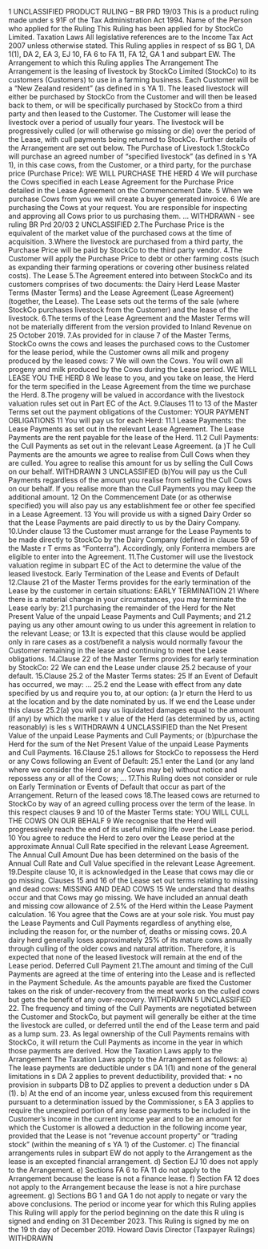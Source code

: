 1 UNCLASSIFIED PRODUCT RULING – BR PRD 19/03 This is a product ruling made under s 91F of the Tax Administration Act 1994. Name of the Person who applied for the Ruling This Ruling has been applied for by StockCo Limited. Taxation Laws All legislative references are to the Income Tax Act 2007 unless otherwise stated. This Ruling applies in respect of ss BG 1, DA 1(1), DA 2, EA 3, EJ 10, FA 6 to FA 11, FA 12, GA 1 and subpart EW. The Arrangement to which this Ruling applies The Arrangement The Arrangement is the leasing of livestock by StockCo Limited (StockCo) to its customers (Customers) to use in a farming business. Each Customer will be a “New Zealand resident” (as defined in s YA 1). The leased livestock will either be purchased by StockCo from the Customer and will then be leased back to them, or will be specifically purchased by StockCo from a third party and then leased to the Customer. The Customer will lease the livestock over a period of usually four years. The livestock will be progressively culled (or will otherwise go missing or die) over the period of the Lease, with cull payments being returned to StockCo. Further details of the Arrangement are set out below. The Purchase of Livestock 1.StockCo will purchase an agreed number of “specified livestock” (as defined in s YA 1), in this case cows, from the Customer, or a third party, for the purchase price (Purchase Price): WE WILL PURCHASE THE HERD 4 We will purchase the Cows specified in each Lease Agreement for the Purchase Price detailed in the Lease Agreement on the Commencement Date. 5 When we purchase Cows from you we will create a buyer generated invoice. 6 We are purchasing the Cows at your request. You are responsible for inspecting and approving all Cows prior to us purchasing them. ... WITHDRAWN - see ruling BR Prd 20/03 2 UNCLASSIFIED 2.The Purchase Price is the equivalent of the market value of the purchased cows at the time of acquisition. 3.Where the livestock are purchased from a third party, the Purchase Price will be paid by StockCo to the third party vendor. 4.The Customer will apply the Purchase Price to debt or other farming costs (such as expanding their farming operations or covering other business related costs). The Lease 5.The Agreement entered into between StockCo and its customers comprises of two documents: the Dairy Herd Lease Master Terms (Master Terms) and the Lease Agreement (Lease Agreement) (together, the Lease). The Lease sets out the terms of the sale (where StockCo purchases livestock from the Customer) and the lease of the livestock. 6.The terms of the Lease Agreement and the Master Terms will not be materially different from the version provided to Inland Revenue on 25 October 2019. 7.As provided for in clause 7 of the Master Terms, StockCo owns the cows and leases the purchased cows to the Customer for the lease period, while the Customer owns all milk and progeny produced by the leased cows: 7 We will own the Cows. You will own all progeny and milk produced by the Cows during the Lease period. WE WILL LEASE YOU THE HERD 8 We lease to you, and you take on lease, the Herd for the term specified in the Lease Agreement from the time we purchase the Herd. 8.The progeny will be valued in accordance with the livestock valuation rules set out in Part EC of the Act. 9.Clauses 11 to 13 of the Master Terms set out the payment obligations of the Customer: YOUR PAYMENT OBLIGATIONS 11 You will pay us for each Herd: 11.1 Lease Payments: the Lease Payments as set out in the relevant Lease Agreement. The Lease Payments are the rent payable for the lease of the Herd. 11.2 Cull Payments: the Cull Payments as set out in the relevant Lease Agreement. (a )T he Cull Payments are the amounts we agree to realise from Cull Cows when they are culled. You agree to realise this amount for us by selling the Cull Cows on our behalf. WITHDRAWN 3 UNCLASSIFIED (b)You will pay us the Cull Payments regardless of the amount you realise from selling the Cull Cows on our behalf. If you realise more than the Cull Payments you may keep the additional amount. 12 On the Commencement Date (or as otherwise specified) you will also pay us any establishment fee or other fee specified in a Lease Agreement. 13 You will provide us with a signed Dairy Order so that the Lease Payments are paid directly to us by the Dairy Company. 10.Under clause 13 the Customer must arrange for the Lease Payments to be made directly to StockCo by the Dairy Company (defined in clause 59 of the Maste r T erms as “Fonterra”). Accordingly, only Fonterra members are eligible to enter into the Agreement. 11.The Customer will use the livestock valuation regime in subpart EC of the Act to determine the value of the leased livestock. Early Termination of the Lease and Events of Default 12.Clause 21 of the Master Terms provides for the early termination of the Lease by the customer in certain situations: EARLY TERMINATION 21 Where there is a material change in your circumstances, you may terminate the Lease early by: 21.1 purchasing the remainder of the Herd for the Net Present Value of the unpaid Lease Payments and Cull Payments; and 21.2 paying us any other amount owing to us under this agreement in relation to the relevant Lease; or 13.It is expected that this clause would be applied only in rare cases as a cost/benefit a nalysis would normally favour the Customer remaining in the lease and continuing to meet the Lease obligations. 14.Clause 22 of the Master Terms provides for early termination by StockCo: 22 We can end the Lease under clause 25.2 because of your default. 15.Clause 25.2 of the Master Terms states: 25 If an Event of Default has occurred, we may: ... 25.2 end the Lease with effect from any date specified by us and require you to, at our option: (a )r eturn the Herd to us at the location and by the date nominated by us. If we end the Lease under this clause 25.2(a) you will pay us liquidated damages equal to the amount (if any) by which the marke t v alue of the Herd (as determined by us, acting reasonably) is les s WITHDRAWN 4 UNCLASSIFIED than the Net Present Value of the unpaid Lease Payments and Cull Payments; or (b)purchase the Herd for the sum of the Net Present Value of the unpaid Lease Payments and Cull Payments. 16.Clause 25.1 allows for StockCo to repossess the Herd or any Cows following an Event of Default: 25.1 enter the Land (or any land where we consider the Herd or any Cows may be) without notice and repossess any or all of the Cows; ... 17.This Ruling does not consider or rule on Early Termination or Events of Default that occur as part of the Arrangement. Return of the leased cows 18.The leased cows are returned to StockCo by way of an agreed culling process over the term of the lease. In this respect clauses 9 and 10 of the Master Terms state: YOU WILL CULL THE COWS ON OUR BEHALF 9 We recognise that the Herd will progressively reach the end of its useful milking life over the Lease period. 10 You agree to reduce the Herd to zero over the Lease period at the approximate Annual Cull Rate specified in the relevant Lease Agreement. The Annual Cull Amount Due has been determined on the basis of the Annual Cull Rate and Cull Value specified in the relevant Lease Agreement. 19.Despite clause 10, it is acknowledged in the Lease that cows may die or go missing. Clauses 15 and 16 of the Lease set out terms relating to missing and dead cows: MISSING AND DEAD COWS 15 We understand that deaths occur and that Cows may go missing. We have included an annual death and missing cow allowance of 2.5% of the Herd within the Lease Payment calculation. 16 You agree that the Cows are at your sole risk. You must pay the Lease Payments and Cull Payments regardless of anything else, including the reason for, or the number of, deaths or missing cows. 20.A dairy herd generally loses approximately 25% of its mature cows annually through culling of the older cows and natural attrition. Therefore, it is expected that none of the leased livestock will remain at the end of the Lease period. Deferred Cull Payment 21.The amount and timing of the Cull Payments are agreed at the time of entering into the Lease and is reflected in the Payment Schedule. As the amounts payable are fixed the Customer takes on the risk of under-recovery from the meat works on the culled cows but gets the benefit of any over-recovery. WITHDRAWN 5 UNCLASSIFIED 22. The frequency and timing of the Cull Payments are negotiated between the Customer and StockCo, but payment will generally be either at the time the livestock are culled, or deferred until the end of the Lease term and paid as a lump sum. 23. As legal ownership of the Cull Payments remains with StockCo, it will return the Cull Payments as income in the year in which those payments are derived. How the Taxation Laws apply to the Arrangement The Taxation Laws apply to the Arrangement as follows: a) The lease payments are deductible under s DA 1(1) and none of the general limitations in s DA 2 applies to prevent deductibility, provided that: • no provision in subparts DB to DZ applies to prevent a deduction under s DA (1). b) At the end of an income year, unless excused from this requirement pursuant to a determination issued by the Commissioner, s EA 3 applies to require the unexpired portion of any lease payments to be included in the Customer’s income in the current income year and to be an amount for which the Customer is allowed a deduction in the following income year, provided that the Lease is not “revenue account property” or “trading stock” (within the meaning of s YA 1) of the Customer. c) The financial arrangements rules in subpart EW do not apply to the Arrangement as the lease is an excepted financial arrangement. d) Section EJ 10 does not apply to the Arrangement. e) Sections FA 6 to FA 11 do not apply to the Arrangement because the lease is not a finance lease. f) Section FA 12 does not apply to the Arrangement because the lease is not a hire purchase agreement. g) Sections BG 1 and GA 1 do not apply to negate or vary the above conclusions. The period or income year for which this Ruling applies This Ruling will apply for the period beginning on the date this R uling is signed and ending on 31 December 2023. This Ruling is signed by me on the 19 th day of December 2019. Howard Davis Director (Taxpayer Rulings) WITHDRAWN